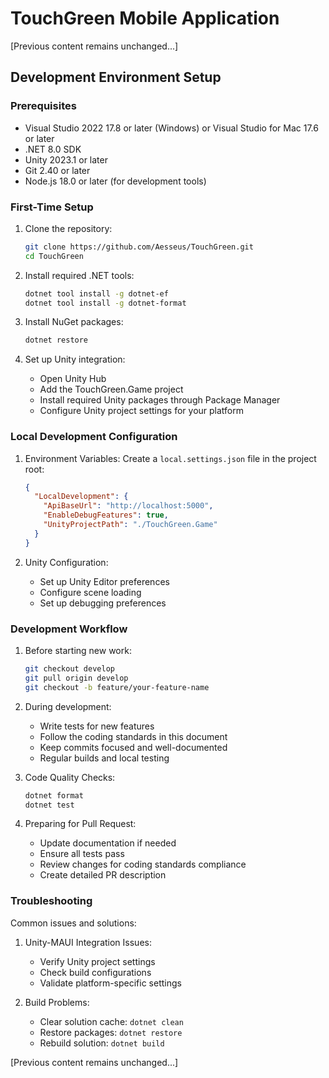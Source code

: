 # TouchGreen Mobile Application

[Previous content remains unchanged...]

## Development Environment Setup

### Prerequisites
- Visual Studio 2022 17.8 or later (Windows) or Visual Studio for Mac 17.6 or later
- .NET 8.0 SDK
- Unity 2023.1 or later
- Git 2.40 or later
- Node.js 18.0 or later (for development tools)

### First-Time Setup
1. Clone the repository:
   ```bash
   git clone https://github.com/Aesseus/TouchGreen.git
   cd TouchGreen
   ```

2. Install required .NET tools:
   ```bash
   dotnet tool install -g dotnet-ef
   dotnet tool install -g dotnet-format
   ```

3. Install NuGet packages:
   ```bash
   dotnet restore
   ```

4. Set up Unity integration:
   - Open Unity Hub
   - Add the TouchGreen.Game project
   - Install required Unity packages through Package Manager
   - Configure Unity project settings for your platform

### Local Development Configuration
1. Environment Variables:
   Create a `local.settings.json` file in the project root:
   ```json
   {
     "LocalDevelopment": {
       "ApiBaseUrl": "http://localhost:5000",
       "EnableDebugFeatures": true,
       "UnityProjectPath": "./TouchGreen.Game"
     }
   }
   ```

2. Unity Configuration:
   - Set up Unity Editor preferences
   - Configure scene loading
   - Set up debugging preferences

### Development Workflow
1. Before starting new work:
   ```bash
   git checkout develop
   git pull origin develop
   git checkout -b feature/your-feature-name
   ```

2. During development:
   - Write tests for new features
   - Follow the coding standards in this document
   - Keep commits focused and well-documented
   - Regular builds and local testing

3. Code Quality Checks:
   ```bash
   dotnet format
   dotnet test
   ```

4. Preparing for Pull Request:
   - Update documentation if needed
   - Ensure all tests pass
   - Review changes for coding standards compliance
   - Create detailed PR description

### Troubleshooting
Common issues and solutions:
1. Unity-MAUI Integration Issues:
   - Verify Unity project settings
   - Check build configurations
   - Validate platform-specific settings

2. Build Problems:
   - Clear solution cache: `dotnet clean`
   - Restore packages: `dotnet restore`
   - Rebuild solution: `dotnet build`

[Previous content remains unchanged...]